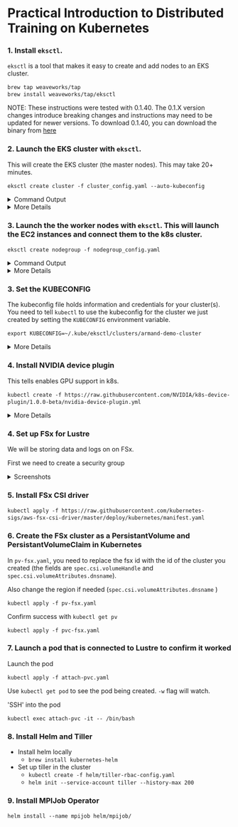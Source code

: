 # Practical Introduction to Distributed Training on Kubernetes

### 1. Install `eksctl`.
 
`eksctl` is a tool that makes it easy to create and add nodes to an EKS cluster.

```
brew tap weaveworks/tap
brew install weaveworks/tap/eksctl
```

NOTE: These instructions were tested with 0.1.40. The 0.1.X version changes introduce breaking changes and instructions may need to be updated for newer versions. To download 0.1.40, you can download the binary from [here](https://github.com/weaveworks/eksctl/releases/tag/0.1.40)

### 2. Launch the EKS cluster with `eksctl`. 

This will create the EKS cluster (the master nodes). This may take 20+ minutes. 

```
eksctl create cluster -f cluster_config.yaml --auto-kubeconfig
```

<details><summary>Command Output</summary>
<p>

```
$ eksctl create cluster -f cluster_config.yaml --auto-kubeconfig
[ℹ]  using region us-east-1
[✔]  using existing VPC (vpc-f6570b8d) and subnets (private:[] public:[subnet-58b35b04 subnet-b440b9d3 subnet-21ac2f2e])
[!]  custom VPC/subnets will be used; if resulting cluster doesn't function as expected, make sure to review the configuration of VPC/subnets
[ℹ]  using Kubernetes version 1.13
[ℹ]  creating EKS cluster "armand-demo-cluster" in "us-east-1" region
[ℹ]  will create a CloudFormation stack for cluster itself and 0 nodegroup stack(s)
[ℹ]  if you encounter any issues, check CloudFormation console or try 'eksctl utils describe-stacks --region=us-east-1 --name=armand-demo-cluster'
[ℹ]  1 task: { create cluster control plane "armand-demo-cluster" }
[ℹ]  building cluster stack "eksctl-armand-demo-cluster-cluster"
[ℹ]  deploying stack "eksctl-armand-demo-cluster-cluster"
[✔]  all EKS cluster resource for "armand-demo-cluster" had been created
[✔]  saved kubeconfig as "/Users/armanmcq/.kube/eksctl/clusters/armand-demo-cluster"
[ℹ]  kubectl command should work with "/Users/armanmcq/.kube/eksctl/clusters/armand-demo-cluster", try 'kubectl --kubeconfig=/Users/armanmcq/.kube/eksctl/clusters/armand-demo-cluster get nodes'
[✔]  EKS cluster "armand-demo-cluster" in "us-east-1" region is ready
```

</p>
</details>

<details><summary>More Details</summary>
<p>

- An EKS cluster (the master nodes) is very cheap ($0.20 per hour). 
  - You may want to leave the cluster always running and just remove the GPU worker nodes when you aren't using it.
- `--auto-kubeconfig` is a personal preference. It writes the kubeconfig to a separate file instead of adding it to the main kubeconfig file. See more here:
  - [Creating and Managing Cluster with `eksctl`](https://eksctl.io/usage/creating-and-managing-clusters/)
  - [Organizing Cluster Access Using kubeconfig Files](https://kubernetes.io/docs/concepts/configuration/organize-cluster-access-kubeconfig/)

</p>
</details>



### 3. Launch the the worker nodes with `eksctl`. This will launch the EC2 instances and connect them to the k8s cluster. 

```
eksctl create nodegroup -f nodegroup_config.yaml
```

<details><summary>Command Output</summary>
<p>

```
$ eksctl create nodegroup -f nodegroup_config.yaml
[ℹ]  using region us-east-1
[ℹ]  will use version 1.13 for new nodegroup(s) based on control plane version
[ℹ]  nodegroup "nodegroup-p3dn" will use "ami-0017d945a10387606" [AmazonLinux2/1.13]
[ℹ]  using EC2 key pair "us-east-1-armanmcq-tf-neo"
[ℹ]  1 nodegroup (nodegroup-p3dn) was included
[ℹ]  will create a CloudFormation stack for each of 1 nodegroups in cluster "armand-demo-cluster"
[ℹ]  1 task: { create nodegroup "nodegroup-p3dn" }
[ℹ]  building nodegroup stack "eksctl-armand-demo-cluster-nodegroup-nodegroup-p3dn"
[ℹ]  --nodes-min=4 was set automatically for nodegroup nodegroup-p3dn
[ℹ]  --nodes-max=4 was set automatically for nodegroup nodegroup-p3dn
[ℹ]  deploying stack "eksctl-armand-demo-cluster-nodegroup-nodegroup-p3dn"
[ℹ]  adding role "arn:aws:iam::578276202366:role/eksctl-armand-demo-cluster-nodegr-NodeInstanceRole-LIO93J931ALY" to auth ConfigMap
[ℹ]  nodegroup "nodegroup-p3dn" has 0 node(s)
[ℹ]  waiting for at least 4 node(s) to become ready in "nodegroup-p3dn"
[ℹ]  nodegroup "nodegroup-p3dn" has 4 node(s)
[ℹ]  node "ip-172-31-1-72.ec2.internal" is ready
[ℹ]  node "ip-172-31-15-97.ec2.internal" is ready
[ℹ]  node "ip-172-31-3-4.ec2.internal" is ready
[ℹ]  node "ip-172-31-8-106.ec2.internal" is ready
[ℹ]  as you are using a GPU optimized instance type you will need to install NVIDIA Kubernetes device plugin.
[ℹ]      see the following page for instructions: https://github.com/NVIDIA/k8s-device-plugin
[✔]  created 1 nodegroup(s) in cluster "armand-demo-cluster"
[ℹ]  checking security group configuration for all nodegroups
[ℹ]  all nodegroups have up-to-date configuration
```

</p>
</details>

<details><summary>More Details</summary>
<p>


- `eksctl` calls this a nodegroup. You could have multiple nodegroup - one with GPU instances, another with CPU instances for example. 
- You can do this as part of the `eksctl create cluster` step by adding the `nodegroup_config.yaml` info to `cluster_config.yaml`.

</p>
</details>


### 3. Set the KUBECONFIG

The kubeconfig file holds information and credentials for your cluster(s). You need to tell `kubectl` to use the kubeconfig for the cluster we just created by setting the `KUBECONFIG` environment variable.


```
export KUBECONFIG=~/.kube/eksctl/clusters/armand-demo-cluster
```

<details><summary>More Details</summary>
<p>


- Process would be different if we were not using `--auto-kubeconfig`. If you store info for multiple cluster on the main kubeconfig file (`~/.kube/config`), you will need to use the [`kubectl config`](https://kubernetes.io/docs/tasks/access-application-cluster/configure-access-multiple-clusters/) command.

</p>
</details>

### 4. Install NVIDIA device plugin

This tells enables GPU support in k8s.

```
kubectl create -f https://raw.githubusercontent.com/NVIDIA/k8s-device-plugin/1.0.0-beta/nvidia-device-plugin.yml
```

<details><summary>More Details</summary>
<p>


- This is a DaemonSet that runs on each node. It allows you to automatically:
    - Expose the number of GPUs on each nodes of your cluster
    - Keep track of the health of your GPUs
    - Run GPU enabled containers in your Kubernetes cluster.
- https://github.com/NVIDIA/k8s-device-plugin

</p>
</details>



### 4. Set up FSx for Lustre

We will be storing data and logs on on FSx.

First we need to create a security group

<details><summary>Screenshots</summary>
<p>

![Image1](lustre_creation_screenshots/1_fs_details.png)
![Image2](lustre_creation_screenshots/2_network_and_security.png)
The above security group is the one we created with `lustre_security_group.py`
![Image3](lustre_creation_screenshots/3_s3_link.png)
![SummaryImage](lustre_creation_screenshots/summary.png)

</p>
</details>


### 5. Install FSx CSI driver

```
kubectl apply -f https://raw.githubusercontent.com/kubernetes-sigs/aws-fsx-csi-driver/master/deploy/kubernetes/manifest.yaml
```

### 6. Create the FSx cluster as a PersistantVolume and PersistantVolumeClaim in Kubernetes

In `pv-fsx.yaml`, you need to replace the fsx id with the id of the cluster you created (the fields are `spec.csi.volumeHandle` and `spec.csi.volumeAttributes.dnsname`). 

Also change the region if needed (`spec.csi.volumeAttributes.dnsname` )

```
kubectl apply -f pv-fsx.yaml
```
Confirm success with `kubectl get pv`
```
kubectl apply -f pvc-fsx.yaml
```


### 7. Launch a pod that is connected to Lustre to confirm it worked

Launch the pod
```
kubectl apply -f attach-pvc.yaml
```
Use `kubectl get pod` to see the pod being created. `-w` flag will watch.




'SSH' into the pod
```
kubectl exec attach-pvc -it -- /bin/bash
```


### 8. Install Helm and Tiller

- Install helm locally
    - `brew install kubernetes-helm`
- Set up tiller in the cluster
    - `kubectl create -f helm/tiller-rbac-config.yaml`
    - `helm init --service-account tiller --history-max 200`


### 9. Install MPIJob Operator

```
helm install --name mpijob helm/mpijob/
```

